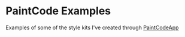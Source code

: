 #  PaintCode Examples

Examples of some of the style kits I've created through [PaintCodeApp](https://www.paintcodeapp.com) 

